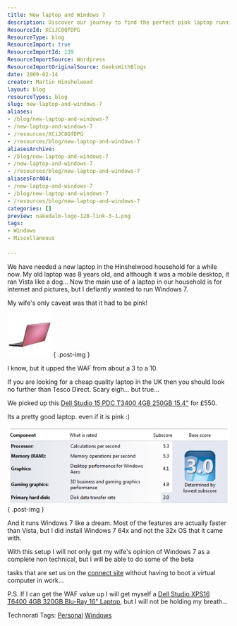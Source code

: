 ```yaml
---
title: New laptop and Windows 7
description: Discover our journey to find the perfect pink laptop running Windows 7! Join us as we explore features, performance, and the ultimate WAF boost.
ResourceId: XCiJC8QfDPG
ResourceType: blog
ResourceImport: true
ResourceImportId: 139
ResourceImportSource: Wordpress
ResourceImportOriginalSource: GeeksWithBlogs
date: 2009-02-14
creator: Martin Hinshelwood
layout: blog
resourceTypes: blog
slug: new-laptop-and-windows-7
aliases:
- /blog/new-laptop-and-windows-7
- /new-laptop-and-windows-7
- /resources/XCiJC8QfDPG
- /resources/blog/new-laptop-and-windows-7
aliasesArchive:
- /blog/new-laptop-and-windows-7
- /new-laptop-and-windows-7
- /resources/blog/new-laptop-and-windows-7
aliasesFor404:
- /new-laptop-and-windows-7
- /blog/new-laptop-and-windows-7
- /resources/blog/new-laptop-and-windows-7
categories: []
preview: nakedalm-logo-128-link-3-1.png
tags:
- Windows
- Miscellaneous

---
```

We have needed a new laptop in the Hinshelwood household for a while now. My old laptop was 8 years old, and although it was a mobile desktop, it ran Vista like a dog… Now the main use of a laptop in our household is for internet and pictures, but I defiantly wanted to run Windows 7.

My wife's only caveat was that it had to be pink!

[![JadieLap](images/NewlaptopandWindows7_69D8-JadieLap_thumb-2-3.jpg)](http://blog.hinshelwood.com/files/2011/05/GWB-WindowsLiveWriter-NewlaptopandWindows7_69D8-JadieLap_2.jpg)
{ .post-img }

I know, but it upped the WAF from about a 3 to a 10.

If you are looking for a cheap quality laptop in the UK then you should look no further than Tesco Direct. Scary eigh… but true…

We picked up this [Dell Studio 15 PDC T3400 4GB 250GB 15.4"](http://direct.tesco.com/q/R.205-2678.aspx) for £550.

Its a pretty good laptop. even if it is pink :)

[![image](images/NewlaptopandWindows7_69D8-image_thumb-1-2.png)](http://blog.hinshelwood.com/files/2011/05/GWB-WindowsLiveWriter-NewlaptopandWindows7_69D8-image_2.png)
{ .post-img }

And it runs Windows 7 like a dream. Most of the features are actually faster than Vista, but I did install Windows 7 64x and not the 32x OS that it came with.

With this setup I will not only get my wife's opinion of Windows 7 as a complete non technical, but I will be able to do some of the beta

tasks that are set us on the [connect site](http://connect.microsoft.com/) without having to boot a virtual computer in work…

P.S. If I can get the WAF value up I will get myself a [Dell Studio XPS16 T6400 4GB 320GB Blu-Ray 16" Laptop](http://direct.tesco.com/q/R.205-4343.aspx), but I will not be holding my breath…

Technorati Tags: [Personal](http://technorati.com/tags/Personal) [Windows](http://technorati.com/tags/Windows)
